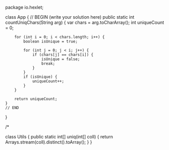 package io.hexlet;

class App {
    // BEGIN (write your solution here)
    public static int countUniqChars(String arg) {
        var chars = arg.toCharArray();
        int uniqueCount = 0;

        for (int i = 0; i < chars.length; i++) {
            boolean isUnique = true;

            for (int j = 0; j < i; j++) {
                if (chars[j] == chars[i]) {
                    isUnique = false;
                    break;
                }
            }
            if (isUnique) {
                uniqueCount++;
            }
        }

        return uniqueCount;
    }
    // END
}


/*

class Utils {
    public static int[] uniq(int[] coll) {
        return Arrays.stream(coll).distinct().toArray();
    }
}
